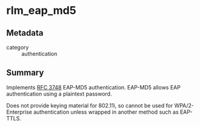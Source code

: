 # rlm_eap_md5
## Metadata
<dl>
  <dt>category</dt><dd>authentication</dd>
</dl>

## Summary
Implements [RFC 3748](https://tools.ietf.org/html/rfc3748) EAP-MD5 authentication.  EAP-MD5 allows EAP authentication
using a plaintext password.

Does not provide keying material for 802.11i, so cannot be used for WPA/2-Enterprise authentication unless wrapped
in another method such as EAP-TTLS.
